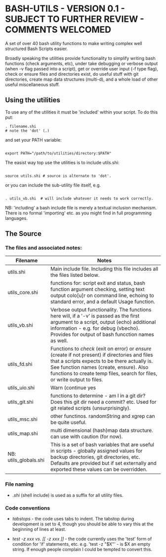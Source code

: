 # BASH-UTILS - VERSION 0.1 - SUBJECT TO FURTHER REVIEW - COMMENTS WELCOMED
A set of over 40 bash utility functions to make writing complex well structured Bash Scripts easier.

Broadly speaking the utilities provide functionality to simplify writing bash functions (check arguments, etc), under take debugging or verbose output (when -v flag passed into a script), get or override user input (-f type flag), check or ensure files and directories exist, do useful stuff with git directories, create map data structures (multi-d), and a whole load of other useful miscellaneous stuff.

## Using the utilities
To use any of the utilities it must  be 'included' within your script. 
To do this put:

```
. filename.shi  
# note the 'dot' (.)
```

and set your PATH variable:


```

export PATH="/path/to/utilities/directory:$PATH"
```

The easist way top use the utilities is to include utils.shi:

```

source utils.shi # source is alternate to 'dot'.
```
or you can include the sub-utility file itself, e.g.

```

. utils_vb.shi  # will include whatever it needs to work correctly.
```

NB: 'including' a bash include file is merely a textual inclusion mechanism. There is no formal 'importing' etc. as you might find in full programming languages. 

## The Source

### The files and associated notes:

Filename         | Notes
-----------------|--------------
utils.shi        | Main include file. Including this file includes all the files listed below.
utils_core.shi   | functions for: script exit and status, bash function argument checking, setting text output colo[u]r on command line, echoing to standard error, and a default Usage function.
utils_vb.shi     | Verbose output functionality. The functions here will, if a '-v' is passed as the first argument to a script, output (echo) additional information - e.g. for debug (vbecho). Provides for output of bash funcction names as well.
utils_fd.shi     | Functions to *check* (exit on error) or *ensure* (create if not present) if directories and files that a scripts expects to be there actually is. See function names (create, ensure). Also functions to create temp files, search for files, or write output to files.
utils_uio.shi        | Warn (continue yes|N[o] - type functions to alert users of dangerous actions. Get user input. If '-f' is passed as the first flag to a script using these functions they will be skipped (nb: if using *-v* and *-f* - they must be in that order: *-v* first. *-f* will work fine on its own. 
utils_git.shi    | functions to determine - am I in a git dir? Does this git dir need a commit? etc. Used for git related scripts (unsurprisingly).
utils_msc.shi    | other functinos. randomString and xgrep can be quite useful.
utils_map.shi    | multi dimensional (hash)map data structure. can use with caution (for now).
NB: utils_globals.shi| This is a set of bash variables that are useful in scripts - globally assigned values for backup directories, git directories, etc.  Defaults are provided but if set externally and exported these values can be overridden.

### File naming

* *.shi* (shell include) is used as a suffix for all utility files.

### Code conventions

* *tabstops* - the code uses tabs to indent. The tabstop during development is set to 4, though you should be able to vary this at the beginning of lines at least.

* *test -z xxx vs. [[ -z xxx ]]* - the code currently uses the 'test' form of condition for 'if' statements, etc. e.g. 'test -z "$X"' - is $X an empty string. If enough people complain I could be tempted to convert this.


